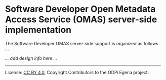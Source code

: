 <!-- SPDX-License-Identifier: CC-BY-4.0 -->
<!-- Copyright Contributors to the ODPi Egeria project. -->

# Software Developer Open Metadata Access Service (OMAS) server-side implementation

The Software Developer OMAS server-side support is organized as follows ...

_... add design info here ..._

----
License: [CC BY 4.0](https://creativecommons.org/licenses/by/4.0/),
Copyright Contributors to the ODPi Egeria project.

